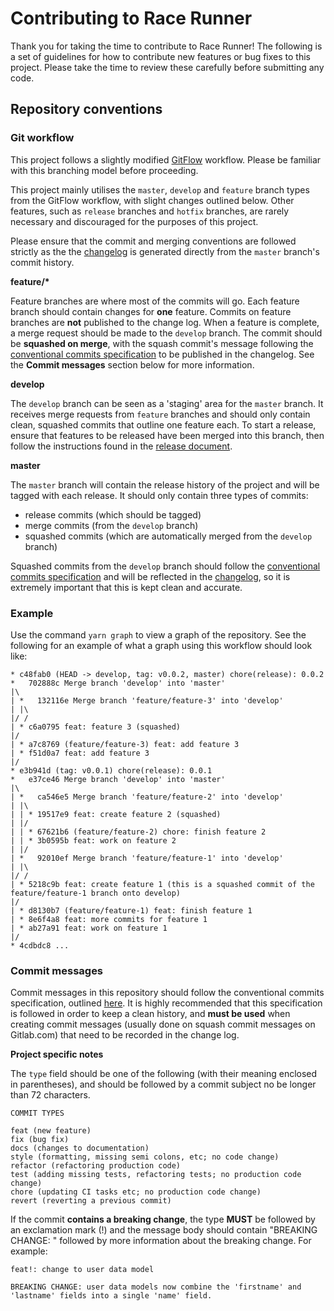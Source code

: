 # Contributing to Race Runner

Thank you for taking the time to contribute to Race Runner!
The following is a set of guidelines for how to contribute new features or
bug fixes to this project. Please take the time to review these carefully
before submitting any code.

## Repository conventions

### Git workflow

This project follows a slightly modified [GitFlow](https://www.atlassian.com/git/tutorials/comparing-workflows/gitflow-workflow) workflow.
Please be familiar with this branching model before proceeding.

This project mainly utilises the `master`, `develop` and `feature` branch types
from the GitFlow workflow, with slight changes outlined below. Other features, such
as `release` branches and `hotfix` branches, are rarely necessary and discouraged
for the purposes of this project.

Please ensure that the commit and merging conventions are followed strictly
as the the [changelog](CHANGELOG.md) is generated directly from the `master`
branch's commit history.

**feature/\***

Feature branches are where most of the commits will go. Each feature branch
should contain changes for **one** feature. Commits on feature branches are
**not** published to the change log. When a feature is complete, a merge
request should be made to the `develop` branch. The commit should be
**squashed on merge**, with the squash commit's message following the
[conventional commits specification](https://www.conventionalcommits.org)
to be published in the changelog. See the **Commit messages** section below
for more information.

**develop**

The `develop` branch can be seen as a 'staging' area for the `master` branch.
It receives merge requests from `feature` branches and should only contain clean,
squashed commits that outline one feature each. To start a release, ensure that
features to be released have been merged into this branch, then follow the
instructions found in the [release document](RELEASE.md).

**master**

The `master` branch will contain the release history of the project and will be
tagged with each release. It should only contain three types of commits:

- release commits (which should be tagged)
- merge commits (from the `develop` branch)
- squashed commits (which are automatically merged from the `develop` branch)

Squashed commits from the `develop` branch should follow the
[conventional commits specification](https://www.conventionalcommits.org)
and will be reflected in the [changelog](CHANGELOG.md), so it is extremely
important that this is kept clean and accurate.

### Example

Use the command `yarn graph` to view a graph of the repository.
See the following for an example of what a graph using this workflow should look like:

```
* c48fab0 (HEAD -> develop, tag: v0.0.2, master) chore(release): 0.0.2
*   702888c Merge branch 'develop' into 'master'
|\
| *   132116e Merge branch 'feature/feature-3' into 'develop'
| |\
|/ /
| * c6a0795 feat: feature 3 (squashed)
|/
| * a7c8769 (feature/feature-3) feat: add feature 3
| * f51d0a7 feat: add feature 3
|/
* e3b941d (tag: v0.0.1) chore(release): 0.0.1
*   e37ce46 Merge branch 'develop' into 'master'
|\
| *   ca546e5 Merge branch 'feature/feature-2' into 'develop'
| |\
| | * 19517e9 feat: create feature 2 (squashed)
| |/
| | * 67621b6 (feature/feature-2) chore: finish feature 2
| | * 3b0595b feat: work on feature 2
| |/
| *   92010ef Merge branch 'feature/feature-1' into 'develop'
| |\
|/ /
| * 5218c9b feat: create feature 1 (this is a squashed commit of the feature/feature-1 branch onto develop)
|/
| * d8130b7 (feature/feature-1) feat: finish feature 1
| * 8e6f4a8 feat: more commits for feature 1
| * ab27a91 feat: work on feature 1
|/
* 4cdbdc8 ...
```

### Commit messages

Commit messages in this repository should follow the conventional commits specification,
outlined [here](https://www.conventionalcommits.org/en/v1.0.0-beta.4/#summary).
It is highly recommended that this specification is followed in order to keep a clean
history, and **must be used** when creating commit messages (usually done on squash commit
messages on Gitlab.com) that need to be recorded in the change log.

**Project specific notes**

The `type` field should be one of the following (with their meaning enclosed in parentheses),
and should be followed by a commit subject no be longer than 72 characters.

```
COMMIT TYPES

feat (new feature)
fix (bug fix)
docs (changes to documentation)
style (formatting, missing semi colons, etc; no code change)
refactor (refactoring production code)
test (adding missing tests, refactoring tests; no production code change)
chore (updating CI tasks etc; no production code change)
revert (reverting a previous commit)
```

If the commit **contains a breaking change**, the type **MUST** be followed by an
exclamation mark (!) and the message body should contain "BREAKING CHANGE: "
followed by more information about the breaking change.
For example:

```
feat!: change to user data model

BREAKING CHANGE: user data models now combine the 'firstname' and 'lastname' fields into a single 'name' field.
```
